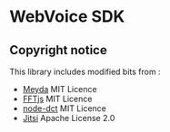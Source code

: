# WebVoice SDK

## Copyright notice

This library includes modified bits from :
- [Meyda](https://github.com/meyda/meyda) MIT Licence
- [FFTjs](https://github.com/nevosegal/fftjs) MIT Licence
- [node-dct](https://github.com/vail-systems/node-dct) MIT Licence
- [Jitsi](https://github.com/jitsi/jitsi-meet) Apache License 2.0



